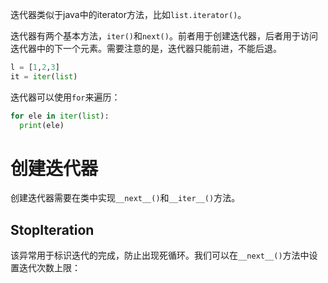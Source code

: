 迭代器类似于java中的iterator方法，比如`list.iterator()`。

迭代器有两个基本方法，`iter()`和`next()`。前者用于创建迭代器，后者用于访问迭代器中的下一个元素。需要注意的是，迭代器只能前进，不能后退。

```python
l = [1,2,3]
it = iter(list)
```

迭代器可以使用`for`来遍历：
```python
for ele in iter(list):
  print(ele)
```

# 创建迭代器

创建迭代器需要在类中实现`__next__()`和`__iter__()`方法。

## StopIteration

该异常用于标识迭代的完成，防止出现死循环。我们可以在`__next__()`方法中设置迭代次数上限：
```python

```

